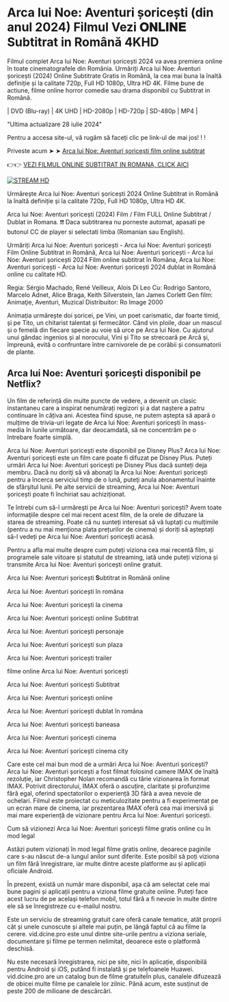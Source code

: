 # Arca lui Noe: Aventuri șoricești (din anul 2024) Filmul Vezi 𝐎𝐍𝐋𝐈𝐍𝐄 Subtitrat in Română 4KHD

Filmul complet Arca lui Noe: Aventuri șoricești 2024 va avea premiera online în toate cinematografele din România. Urmăriți Arca lui Noe: Aventuri șoricești (2024) Online Subtitrate Gratis in Română, la cea mai buna la înaltă definiție și la calitate 720p, Full HD 1080p, Ultra HD 4K. Filme bune de actiune, filme online horror comedie sau drama disponibil cu Subtitrat in Română.

| DVD (Blu-ray) | 4K UHD | HD-2080p | HD-720p | SD-480p | MP4 |

"Ultima actualizare 28 iulie 2024"

Pentru a accesa site-ul, vă rugăm să faceți clic pe link-ul de mai jos! ! !

Priveste acum ➤ ➤ [Arca lui Noe: Aventuri șoricești film online subtitrat](https://vid.dcine.pro/ro/movie/1192209)

👉👉 [VEZI FILMUL ONLINE SUBTITRAT IN ROMANA, CLICK AICI](https://vid.dcine.pro/ro/movie/1192209)

[![STREAM HD](https://i.imgur.com/7W2PGBl.gif)](https://vid.dcine.pro/pt/movie/1192209)

Urmărește Arca lui Noe: Aventuri șoricești 2024 Online Subtitrat in Română la înaltă definiție și la calitate 720p, Full HD 1080p, Ultra HD 4K.

Arca lui Noe: Aventuri șoricești (2024) Film / Film FULL Online Subtitrat / Dublat in Romana. ❗❗️️ Daca subtitrarea nu porneste automat, apasati pe butonul CC de player si selectati limba (Romanian sau English).

Urmăriți Arca lui Noe: Aventuri șoricești - Arca lui Noe: Aventuri șoricești Film Online Subtitrat in Română, Arca lui Noe: Aventuri șoricești - Arca lui Noe: Aventuri șoricești 2024 Film online subtitrat în Româna, Arca lui Noe: Aventuri șoricești - Arca lui Noe: Aventuri șoricești 2024 dublat in Română online cu calitate HD.

Regia: Sérgio Machado, René Veilleux, Alois Di Leo
Cu: Rodrigo Santoro, Marcelo Adnet, Alice Braga, Keith Silverstein, Ian James Corlett
Gen film: Animaţie, Aventuri, Muzical
Distribuitor: Ro Image 2000

Animația urmărește doi șoricei, pe Vini, un poet carismatic, dar foarte timid, și pe Tito, un chitarist talentat și fermecător. Când vin ploile, doar un mascul și o femelă din fiecare specie au voie să urce pe Arca lui Noe. Cu ajutorul unui gândac ingenios și al norocului, Vini și Tito se strecoară pe Arcă și, împreună, evită o confruntare între carnivorele de pe corăbii și consumatorii de plante.

## Arca lui Noe: Aventuri șoricești disponibil pe Netflix?

Un film de referință din multe puncte de vedere, a devenit un clasic instantaneu care a inspirat nenumărați regizori și a dat naștere a patru continuare în câțiva ani. Acestea fiind spuse, ne putem aștepta să apară o mulțime de trivia-uri legate de Arca lui Noe: Aventuri șoricești în mass-media în lunile următoare, dar deocamdată, să ne concentrăm pe o întrebare foarte simplă.

Arca lui Noe: Aventuri șoricești este disponibil pe Disney Plus? Arca lui Noe: Aventuri șoricești este un film care poate fi difuzat pe Disney Plus. Puteți urmări Arca lui Noe: Aventuri șoricești pe Disney Plus dacă sunteți deja membru. Dacă nu doriţi să vă abonaţi la Arca lui Noe: Aventuri șoricești pentru a încerca serviciul timp de o lună, puteţi anula abonamentul înainte de sfârşitul lunii. Pe alte servicii de streaming, Arca lui Noe: Aventuri șoricești poate fi închiriat sau achiziționat.

Te întrebi cum să-l urmăreşti pe Arca lui Noe: Aventuri șoricești? Avem toate informaţiile despre cel mai recent acest film, de la orele de difuzare la starea de streaming. Poate că nu sunteți interesat să vă luptați cu mulțimile (pentru a nu mai menționa plata prețurilor de cinema) și doriți să așteptați să-l vedeți pe Arca lui Noe: Aventuri șoricești acasă.

Pentru a afla mai multe despre cum puteți viziona cea mai recentă film, și programele sale viitoare și statutul de streaming, iată unde puteți viziona și transmite Arca lui Noe: Aventuri șoricești online gratuit.

Arca lui Noe: Aventuri șoricești 𝐒ubtitrat in Română online

Arca lui Noe: Aventuri șoricești în româna

Arca lui Noe: Aventuri șoricești la cinema

Arca lui Noe: Aventuri șoricești online Subtitrat

Arca lui Noe: Aventuri șoricești personaje

Arca lui Noe: Aventuri șoricești sun plaza

Arca lui Noe: Aventuri șoricești trailer

filme online Arca lui Noe: Aventuri șoricești

Arca lui Noe: Aventuri șoricești Subtitrat

Arca lui Noe: Aventuri șoricești online

Arca lui Noe: Aventuri șoricești dublat în româna

Arca lui Noe: Aventuri șoricești baneasa

Arca lui Noe: Aventuri șoricești cinema

Arca lui Noe: Aventuri șoricești cinema city

Care este cel mai bun mod de a urmări Arca lui Noe: Aventuri șoricești?
Arca lui Noe: Aventuri șoricești a fost filmat folosind camere IMAX de înaltă rezoluție, iar Christopher Nolan recomandă cu tărie vizionarea în format IMAX. Potrivit directorului, IMAX oferă o ascuțire, claritate și profunzime fără egal, oferind spectatorilor o experiență 3D fără a avea nevoie de ochelari. Filmul este proiectat cu meticulozitate pentru a fi experimentat pe un ecran mare de cinema, iar prezentarea IMAX oferă cea mai imersivă și mai mare experiență de vizionare pentru Arca lui Noe: Aventuri șoricești.

Cum să vizionezi Arca lui Noe: Aventuri șoricești filme gratis online cu în mod legal

Astăzi putem vizionați în mod legal filme gratis online, deoarece paginile care s-au născut de-a lungul anilor sunt diferite. Este posibil să poți viziona un film fără înregistrare, iar multe dintre aceste platforme au și aplicații oficiale Android.

În prezent, există un număr mare disponibil, așa că am selectat cele mai bune pagini și aplicații pentru a viziona filme gratuite online. Puteți face acest lucru de pe același telefon mobil, totul fără a fi nevoie în multe dintre ele să se înregistreze cu e-mailul nostru.

Este un serviciu de streaming gratuit care oferă canale tematice, atât proprii cât și unele cunoscute și altele mai puțin, pe lângă faptul că au filme la cerere. vid.dcine.pro este unul dintre site-urile pentru a viziona seriale, documentare și filme pe termen nelimitat, deoarece este o platformă deschisă.

Nu este necesară înregistrarea, nici pe site, nici în aplicație, disponibilă pentru Android și iOS, putând fi instalată și pe telefoanele Huawei. vid.dcine.pro are un catalog bun de filme gratuiteÎn plus, canalele difuzează de obicei multe filme pe canalele lor zilnic. Până acum, este susținut de peste 200 de milioane de descărcări.
